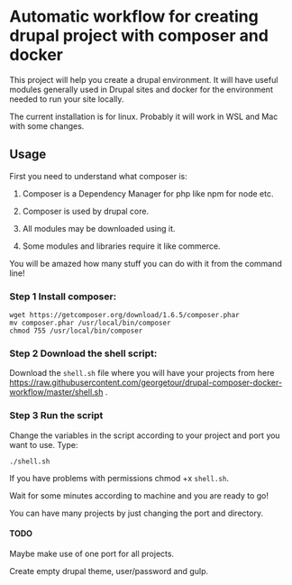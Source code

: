 # Automatic workflow for creating drupal project with composer and docker

This project will help you create a drupal environment. It will have useful modules generally used in Drupal sites and docker for the environment needed to run your site locally.

The current installation is for linux. Probably it will work in WSL and Mac with some changes.


## Usage

First you need to understand what composer is:

1. Composer is a Dependency Manager for php like npm for node etc.

2. Composer is used by drupal core.

3. All modules may be downloaded using it.

4. Some modules and libraries require it like commerce.

You will be amazed how many stuff you can do with it from the command line!

### Step 1 Install composer:
```
wget https://getcomposer.org/download/1.6.5/composer.phar
mv composer.phar /usr/local/bin/composer
chmod 755 /usr/local/bin/composer
```

### Step 2 Download the shell script:
Download the ```shell.sh``` file where you will have your projects from here https://raw.githubusercontent.com/georgetour/drupal-composer-docker-workflow/master/shell.sh . 


### Step 3 Run the script 
Change the variables in the script according to your project and port you want to use. Type:

 ```
 ./shell.sh
 ```

 If you have problems with permissions chmod +x ```shell.sh```. 

 Wait for some minutes according to machine and you are ready to go!

 You can have many projects by just changing the port and directory.

#### TODO
Maybe make use of one port for all projects.

Create empty drupal theme, user/password and gulp.
